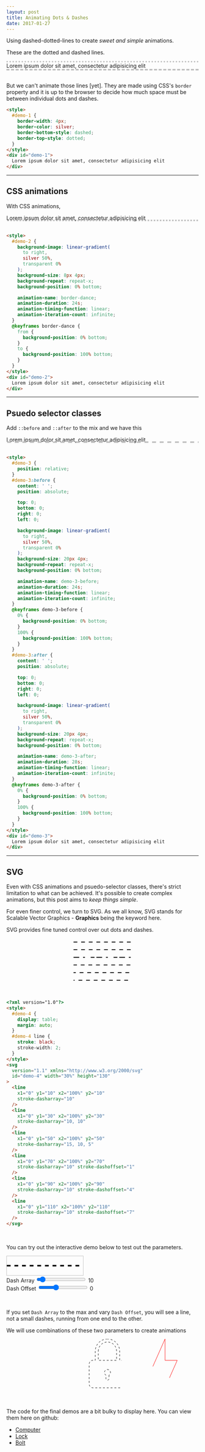 ```yaml
---
layout: post
title: Animating Dots & Dashes
date: 2017-01-27
---
```


Using dashed-dotted-lines to create *sweet and simple* animations.

<!-- preview -->

<style>
  #demo-1 {
    border-width: 4px;
    border-color: silver;
    border-bottom-style: dashed;
    border-top-style: dotted;
  }
</style>
<div>
  <p>
    These are the dotted and dashed lines.
  </p>
  <div id="demo-1">
    Lorem ipsum dolor sit amet, consectetur adipisicing elit
  </div>
</div>

<br />

But we can't animate those lines [yet].
They are made using CSS's `border` property and it is up to the browser to decide how much space must be between individual dots and dashes.

```html
<style>
  #demo-1 {
    border-width: 4px;
    border-color: silver;
    border-bottom-style: dashed;
    border-top-style: dotted;
  }
</style>
<div id="demo-1">
  Lorem ipsum dolor sit amet, consectetur adipisicing elit
</div>
```



---



## CSS animations

<style>
  #demo-2 {
    background-image: linear-gradient(
      to right,
      silver 50%,
      transparent 0%
    );
    background-size: 8px 4px;
    background-repeat: repeat-x;
    background-position: 0% bottom;

    animation-name: border-dance;
    animation-duration: 24s;
    animation-timing-function: linear;
    animation-iteration-count: infinite;
  }
  @keyframes border-dance {
    from {
      background-position: 0% bottom;
    }
    to {
      background-position: 100% bottom;
    }
  }
</style>
<div>
  <p>
    With CSS animations,
  </p>
  <div id="demo-2">
    Lorem ipsum dolor sit amet, consectetur adipisicing elit
  </div>
</div>

<br />

```html
<style>
  #demo-2 {
    background-image: linear-gradient(
      to right,
      silver 50%,
      transparent 0%
    );
    background-size: 8px 4px;
    background-repeat: repeat-x;
    background-position: 0% bottom;

    animation-name: border-dance;
    animation-duration: 24s;
    animation-timing-function: linear;
    animation-iteration-count: infinite;
  }
  @keyframes border-dance {
    from {
      background-position: 0% bottom;
    }
    to {
      background-position: 100% bottom;
    }
  }
</style>
<div id="demo-2">
  Lorem ipsum dolor sit amet, consectetur adipisicing elit
</div>
```



---



## Psuedo selector classes

<style>
  #demo-3 {
    position: relative;
  }
  #demo-3:before {
    content: ' ';
    position: absolute;

    top: 0;
    bottom: 0;
    right: 0;
    left: 0;

    background-image: linear-gradient(
      to right,
      silver 50%,
      transparent 0%
    );
    background-size: 20px 4px;
    background-repeat: repeat-x;
    background-position: 0% bottom;

    animation-name: demo-3-before;
    animation-duration: 24s;
    animation-timing-function: linear;
    animation-iteration-count: infinite;
  }
  @keyframes demo-3-before {
    0% {
      background-position: 0% bottom;
    }
    100% {
      background-position: 100% bottom;
    }
  }
  #demo-3:after {
    content: ' ';
    position: absolute;

    top: 0;
    bottom: 0;
    right: 0;
    left: 0;

    background-image: linear-gradient(
      to right,
      silver 50%,
      transparent 0%
    );
    background-size: 20px 4px;
    background-repeat: repeat-x;
    background-position: 0% bottom;

    animation-name: demo-3-after;
    animation-duration: 28s;
    animation-timing-function: linear;
    animation-iteration-count: infinite;
  }
  @keyframes demo-3-after {
    0% {
      background-position: 0% bottom;
    }
    100% {
      background-position: 100% bottom;
    }
  }
</style>
<div>
  <p>
    Add <code class="highlighter-rouge">::before</code> and <code class="highlighter-rouge">::after</code> to the mix and we have this
  </p>
  <div id="demo-3">
    Lorem ipsum dolor sit amet, consectetur adipisicing elit
  </div>
</div>

<br />

```html
<style>
  #demo-3 {
    position: relative;
  }
  #demo-3:before {
    content: ' ';
    position: absolute;

    top: 0;
    bottom: 0;
    right: 0;
    left: 0;

    background-image: linear-gradient(
      to right,
      silver 50%,
      transparent 0%
    );
    background-size: 20px 4px;
    background-repeat: repeat-x;
    background-position: 0% bottom;

    animation-name: demo-3-before;
    animation-duration: 24s;
    animation-timing-function: linear;
    animation-iteration-count: infinite;
  }
  @keyframes demo-3-before {
    0% {
      background-position: 0% bottom;
    }
    100% {
      background-position: 100% bottom;
    }
  }
  #demo-3:after {
    content: ' ';
    position: absolute;

    top: 0;
    bottom: 0;
    right: 0;
    left: 0;

    background-image: linear-gradient(
      to right,
      silver 50%,
      transparent 0%
    );
    background-size: 20px 4px;
    background-repeat: repeat-x;
    background-position: 0% bottom;

    animation-name: demo-3-after;
    animation-duration: 28s;
    animation-timing-function: linear;
    animation-iteration-count: infinite;
  }
  @keyframes demo-3-after {
    0% {
      background-position: 0% bottom;
    }
    100% {
      background-position: 100% bottom;
    }
  }
</style>
<div id="demo-3">
  Lorem ipsum dolor sit amet, consectetur adipisicing elit
</div>
```



---



## SVG

Even with CSS animations and psuedo-selector classes, there's strict limitation to what can be achieved.
It's possible to create complex animations, but this post aims to *keep things simple*.

For even finer control, we turn to SVG.
As we all know, SVG stands for Scalable Vector Graphics - **Graphics** being the keyword here.

SVG provides fine tuned control over out dots and dashes.

<?xml version="1.0"?>
<style>
  #demo-4 {
    display: table;
    margin: auto;
  }
  #demo-4 line {
    stroke: black;
    stroke-width: 2;
  }
</style>
<svg version="1.1" xmlns="http://www.w3.org/2000/svg" id="demo-4" width="30%" height="130">
  <line x1="0" y1="10" x2="100%" y2="10" stroke-dasharray="10" />
  <line x1="0" y1="30" x2="100%" y2="30" stroke-dasharray="10, 10" />
  <line x1="0" y1="50" x2="100%" y2="50" stroke-dasharray="15, 10, 5" />
  <line x1="0" y1="70" x2="100%" y2="70" stroke-dasharray="10" stroke-dashoffset="1" />
  <line x1="0" y1="90" x2="100%" y2="90" stroke-dasharray="10" stroke-dashoffset="4" />
  <line x1="0" y1="110" x2="100%" y2="110" stroke-dasharray="10" stroke-dashoffset="7" />
</svg>

<br />

```html
<?xml version="1.0"?>
<style>
  #demo-4 {
    display: table;
    margin: auto;
  }
  #demo-4 line {
    stroke: black;
    stroke-width: 2;
  }
</style>
<svg
  version="1.1" xmlns="http://www.w3.org/2000/svg"
  id="demo-4" width="30%" height="130"
>
  <line
    x1="0" y1="10" x2="100%" y2="10"
    stroke-dasharray="10"
  />
  <line
    x1="0" y1="30" x2="100%" y2="30"
    stroke-dasharray="10, 10"
  />
  <line
    x1="0" y1="50" x2="100%" y2="50"
    stroke-dasharray="15, 10, 5"
  />
  <line
    x1="0" y1="70" x2="100%" y2="70"
    stroke-dasharray="10" stroke-dashoffset="1"
  />
  <line
    x1="0" y1="90" x2="100%" y2="90"
    stroke-dasharray="10" stroke-dashoffset="4"
  />
  <line
    x1="0" y1="110" x2="100%" y2="110"
    stroke-dasharray="10" stroke-dashoffset="7"
  />
</svg>
```

<br />

You can try out the interactive demo below to test out the parameters.

<style>
  #demo-5 {
    border: 1px solid silver;
  }
  line {
    stroke: black;
    stroke-width: 4px;
  }
</style>
<svg version="1.1" xmlns="http://www.w3.org/2000/svg" id="demo-5" width="200" height="50">
  <line id="trial" x1="0" y1="25" x2="200" y2="25" stroke-dasharray="10" />
</svg>
<div>
  <div>
    Dash Array
    <input type="range" id="strokeDasharray" value="10" min="0" max="150">
    <span id="strokeDasharrayValue">10</span>
  </div>
  <div>
    Dash Offset
    <input type="range" id="strokeDashoffset" value="0" min="-200" max="400">
    <span id="strokeDashoffsetValue">0</span>
  </div>
</div>
<script>
  strokeDasharray.oninput = (e) => {
    trial.setAttribute('stroke-dasharray', e.target.value);
    strokeDasharrayValue.innerText = e.target.value;
  };

  strokeDashoffset.oninput = (e) => {
    trial.setAttribute('stroke-dashoffset', e.target.value);
    strokeDashoffsetValue.innerText = e.target.value;
  };
</script>

<br />

If you set `Dash Array` to the max and vary `Dash Offset`, you will see a line, not a small dashes, running from one end to the other.

We will use combinations of these two parameters to create animations

<style>
  #demo-final {
    display: table; margin: auto;
  }
  #demo-final path {
    vector-effect: non-scaling-stroke;
    stroke-width: 1px;
  }

  #computer path {
    stroke-dasharray: 1000px;
    stroke-dashoffset: 1000px;
    transition: stroke-dashoffset 1s linear;
  }
  #computer:hover path {
    stroke-dashoffset: 0;
  }

  #lock path {
    stroke-dasharray: 5px;
    stroke-dashoffset: 0;

    stroke-dasharray: 5px;
    stroke-dashoffset: 0;

    animation-name: lock-marching-ants;
    animation-duration: 4s;
    animation-iteration-count: infinite;
    animation-play-state: paused;
    animation-timing-function: linear;
  }
  #lock:hover path {
    animation-play-state: running;
  }
  @keyframes lock-marching-ants {
    from {
      stroke-dashoffset: 0;
    }
    to {
      stroke-dashoffset: 100px;
    }
  }

  #bolt path {
    stroke-dasharray: 1000px;
    stroke-dashoffset: 0;

    animation-name: bolt-backward;
    animation-duration: 2s;
    animation-timing-function: linear;
    animation-fill-mode: forwards;
  }
  #bolt:hover path {
    animation-name: bolt-forward;
  }
  @keyframes bolt-forward {
    0% {
      stroke-dashoffset: 0;
      stroke: green;
    }
    49% {
      stroke: green;
    }
    51% {
      stroke: red;
    }
    100% {
      stroke-dashoffset: 2000px;
      stroke: red;
    }
  }
  @keyframes bolt-backward {
    0% {
      stroke-dashoffset: 2000px;
      stroke: red;
    }
    49% {
      stroke: red;
    }
    51% {
      stroke: green;
    }
    100% {
      stroke-dashoffset: 0;
      stroke: green;
    }
  }
</style>
<div id="demo-final">
  <svg
    xmlns="http://www.w3.org/2000/svg"
    id="computer"
    width="30%"
    height="150px"
  >
    <path
      d="M9.778,104h38.222v16h-8.079999999999998c-4.374000000000002,0,-7.920000000000002,3.5460000000000065,-7.920000000000002,7.920000000000002v0.0799999999999983h64v-0.0799999999999983c0,-4.373999999999995,-3.5460000000000065,-7.920000000000002,-7.920000000000002,-7.920000000000002h-8.079999999999998v-16h38.22200000000001c5.400000000000006,0,9.777999999999992,-4.378,9.777999999999992,-9.778000000000006v-76.445c0,-5.4,-4.378,-9.778,-9.778000000000006,-9.778h-108.445c-5.4,0,-9.778,4.378,-9.778,9.778v76.445c0,5.400000000000006,4.378,9.778000000000006,9.778,9.778000000000006ZM8,16h112v80h-112v-80Z"
      stroke="black"
      transform="matrix(1 0 0 1 50 0)"
      fill="none"
    />
  </svg>
  <svg
    xmlns="http://www.w3.org/2000/svg"
    id="lock"
    width="30%"
    height="150px"
  >
    <path
      d="M64,0c-17.673000000000002,0,-32,14.327,-32,32v24h-8c-4.550000000000001,0.8370000000000033,-8,4.8160000000000025,-8,9.608999999999995v52.613c0,5.400000000000006,4.378,9.778000000000006,9.777999999999999,9.778000000000006h76.445c5.400000000000006,0,9.778000000000006,-4.378,9.778000000000006,-9.778000000000006v-52.613c0,-4.792000000000002,-3.450000000000003,-8.771999999999998,-8,-9.609000000000002h-8v-24c0,-17.673000000000002,-14.326999999999998,-32,-32,-32ZM40,32c0,-13.255000000000003,10.745000000000005,-24,24,-24s24,10.745000000000001,24,24v24h-48v-24ZM68,94.921v9.078999999999994c0,2.209000000000003,-1.7909999999999968,4,-4,4s-4,-1.7909999999999968,-4,-4v-9.079000000000008c-2.389000000000003,-1.3840000000000003,-4,-3.9620000000000033,-4,-6.9210000000000065c0,-4.418999999999997,3.581000000000003,-8,8,-8s8,3.581000000000003,8,8c0,2.959000000000003,-1.6110000000000042,5.537000000000006,-4,6.9210000000000065Z"
      stroke="black"
      transform="matrix(1 0 0 1 50 0)"
      fill="none"
    />
  </svg>
  <svg
    xmlns="http://www.w3.org/2000/svg"
    id="bolt"
    width="30%"
    height="150px"
  >
    <path
      d="M32,72h32v56l32,-72h-32v-56Z"
      stroke="black"
      transform="matrix(1 0 0 1 50 0)"
      fill="none"
    />
  </svg>
</div>

<br />

The code for the final demos are a bit bulky to display here.
You can view them here on github:

* [Computer](https://github.com/zhirzh/zhirzh.github.io/blob/master/gists/2017-01-27-animating-dots-&-dashes/computer.svg.html)
* [Lock](https://github.com/zhirzh/zhirzh.github.io/blob/master/gists/2017-01-27-animating-dots-&-dashes/lock.svg.html)
* [Bolt](https://github.com/zhirzh/zhirzh.github.io/blob/master/gists/2017-01-27-animating-dots-&-dashes/bolt.svg.html)
